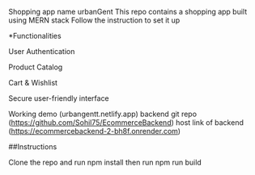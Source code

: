 Shopping app name urbanGent This repo contains a shopping app built using MERN stack Follow the instruction to set it up

*Functionalities

User Authentication

Product Catalog

Cart & Wishlist

Secure user-friendly interface

Working demo (urbangentt.netlify.app) backend git repo (https://github.com/Sohil75/EcommerceBackend) host link of backend (https://ecommercebackend-2-bh8f.onrender.com)

##Instructions

Clone the repo and run npm install then run npm run build

